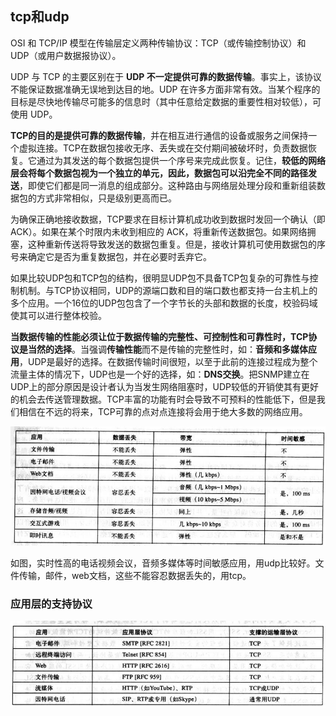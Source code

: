 ## tcp和udp
OSI 和 TCP/IP 模型在传输层定义两种传输协议：TCP（或传输控制协议）和 UDP（或用户数据报协议）。

 UDP 与 TCP 的主要区别在于 **UDP 不一定提供可靠的数据传输**。事实上，该协议不能保证数据准确无误地到达目的地。UDP 在许多方面非常有效。当某个程序的目标是尽快地传输尽可能多的信息时（其中任意给定数据的重要性相对较低），可使用 UDP。

  **TCP的目的是提供可靠的数据传输**，并在相互进行通信的设备或服务之间保持一个虚拟连接。TCP在数据包接收无序、丢失或在交付期间被破坏时，负责数据恢复。它通过为其发送的每个数据包提供一个序号来完成此恢复。记住，**较低的网络层会将每个数据包视为一个独立的单元，因此，数据包可以沿完全不同的路径发送**，即使它们都是同一消息的组成部分。这种路由与网络层处理分段和重新组装数据包的方式非常相似，只是级别更高而已。

  为确保正确地接收数据，TCP要求在目标计算机成功收到数据时发回一个确认（即 ACK）。如果在某个时限内未收到相应的 ACK，将重新传送数据包。如果网络拥塞，这种重新传送将导致发送的数据包重复。但是，接收计算机可使用数据包的序号来确定它是否为重复数据包，并在必要时丢弃它。

  如果比较UDP包和TCP包的结构，很明显UDP包不具备TCP包复杂的可靠性与控制机制。与TCP协议相同，UDP的源端口数和目的端口数也都支持一台主机上的多个应用。一个16位的UDP包包含了一个字节长的头部和数据的长度，校验码域使其可以进行整体校验。

  **当数据传输的性能必须让位于数据传输的完整性、可控制性和可靠性时，TCP协议是当然的选择**。当强调**传输性能**而不是传输的完整性时，如：**音频和多媒体应用**，UDP是最好的选择。在数据传输时间很短，以至于此前的连接过程成为整个流量主体的情况下，UDP也是一个好的选择，如：**DNS交换**。把SNMP建立在UDP上的部分原因是设计者认为当发生网络阻塞时，UDP较低的开销使其有更好的机会去传送管理数据。TCP丰富的功能有时会导致不可预料的性能低下，但是我们相信在不远的将来，TCP可靠的点对点连接将会用于绝大多数的网络应用。

  ![](image/tcp0.png)

  如图，实时性高的电话视频会议，音频多媒体等时间敏感应用，用udp比较好。文件传输，邮件，web文档，这些不能容忍数据丢失的，用tcp。

  ### 应用层的支持协议

![](image/tcp1.png)
